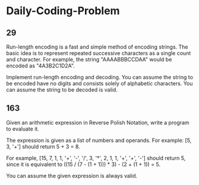 # Daily-Coding-Problem

## 29
Run-length encoding is a fast and simple method of encoding strings. 
The basic idea is to represent repeated successive characters as a single count and character. 
For example, the string "AAAABBBCCDAA" would be encoded as "4A3B2C1D2A".

Implement run-length encoding and decoding. 
You can assume the string to be encoded have no digits and consists solely of alphabetic characters. 
You can assume the string to be decoded is valid.


## 163
Given an arithmetic expression in Reverse Polish Notation, write a program to evaluate it.

The expression is given as a list of numbers and operands. For example: [5, 3, '+'] should return 5 + 3 = 8.

For example, [15, 7, 1, 1, '+', '-', '/', 3, '*', 2, 1, 1, '+', '+', '-'] should return 5, since it is equivalent to ((15 / (7 - (1 + 1))) * 3) - (2 + (1 + 1)) = 5.

You can assume the given expression is always valid.